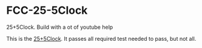 # FCC-25-5Clock
25+5Clock. Build with a ot of youtube help


This is the [25+5Clock](https://germanbrunini.github.io/FCC-25-5Clock/). It passes all required test needed to pass, but not all. 
